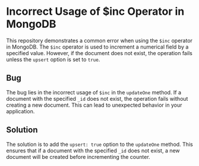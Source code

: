 # Incorrect Usage of $inc Operator in MongoDB
This repository demonstrates a common error when using the `$inc` operator in MongoDB. The `$inc` operator is used to increment a numerical field by a specified value. However, if the document does not exist, the operation fails unless the `upsert` option is set to `true`.

## Bug
The bug lies in the incorrect usage of `$inc` in the `updateOne` method. If a document with the specified `_id` does not exist, the operation fails without creating a new document.  This can lead to unexpected behavior in your application. 

## Solution
The solution is to add the `upsert: true` option to the `updateOne` method. This ensures that if a document with the specified `_id` does not exist, a new document will be created before incrementing the counter. 